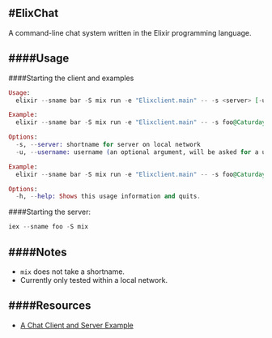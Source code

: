 #ElixChat
-----

A command-line chat system written in the Elixir programming language.

####Usage
----

####Starting the client and examples

```elixir
Usage:
  elixir --sname bar -S mix run -e "Elixclient.main" -- -s <server> [-u <username>]

Example:
  elixir --sname bar -S mix run -e "Elixclient.main" -- -s foo@Caturday

Options:
  -s, --server: shortname for server on local network
  -u, --username: username (an optional argument, will be asked for a username)

Example:
  elixir --sname bar -S mix run -e "Elixclient.main" -- -s foo@Caturday -u daria

Options:
  -h, --help: Shows this usage information and quits.
```

####Starting the server:
```elixir
iex --sname foo -S mix
```


####Notes
-----
- `mix` does not take a shortname. 
- Currently only tested within a local network.

####Resources
-----
- [A Chat Client and Server Example](http://drew.kerrigan.io/distributed-elixir/)
